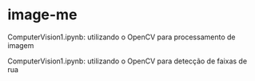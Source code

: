 # image-me
ComputerVision1.ipynb: utilizando o OpenCV para processamento de imagem

ComputerVision1.ipynb: utilizando o OpenCV para detecção de faixas de rua
